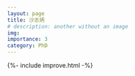 ```yaml
---
layout: page
title: 沙志炳
# description: another without an image
img:
importance: 3
category: PhD
---
```


{%- include improve.html -%}
